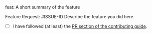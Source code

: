 feat: A short summary of the feature

Feature Request: #ISSUE-ID
Describe the feature you did here.

<!-- Thanks so much for your PR, your contribution is appreciated! ❤️ -->

- [ ] I have followed (at least) the [PR section of the contributing guide](/CONTRIBUTING.md#sending-a-pull-request).
